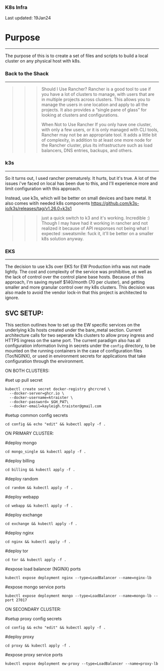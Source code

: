 ### K8s Infra

Last updated: 19Jan24

# Purpose
--------------
The purpose of this is to create a set of files and scripts to build a local cluster on any physical host with k8s.

### Back to the Shack
---------------------------------------------------------------------------------
>>> Should I Use Rancher?
>>> Rancher is a good tool to use if you have a lot of clusters to manage, with users that are in multiple projects across clusters. This allows you to manage the users in one location and apply to all the projects. It also provides a “single pane of glass” for looking at clusters and configurations.
>>> 
>>> When Not to Use Rancher
>>> If you only have one cluster, with only a few users, or it is only managed with CLI tools, Rancher may not be an appropriate tool. It adds a little bit of complexity, in addition to at least one more node for the Rancher cluster, plus its infrastructure such as load balancers, DNS entries, backups, and others.

### k3s
---------------------------------------------------------------------------------
So it turns out, I used rancher prematurely. It hurts, but it's true. A lot of the issues i've faced on local has been due to this, and I'll experience more and limit configuration with this approach.

Instead, use k3s, which will be better on small devices and bare metal. It also comes witih needed k8s components
https://github.com/k3s-io/k3s/releases/tag/v1.26.0+k3s1

>>> just a quick switch to k3 and it's working. Incredible :) Though I may have had it working in rancher and not realized it because of API responses not being what I expected :sweatsmile:
>>> fuck it, it'll be better on a smaller k8s solution anyway.

### EKS
---------------------------------------------------------------------------------
The decision to use k3s over EKS for EW Production infra was not made lightly. The cost and complexity of the service was prohibitive, as well as the lack of control over the control 
plane base hosts. Because of this approach, I'm saving myself $140/month (70 per cluster), and getting smaller and more granular control over my k8s clusters. This decision was also made to avoid
the vendor lock-in that this project is architected to ignore. 

SVC SETUP:
--------------------------
This section outlines how to set up the EW specific services on the underlying k3s hosts created under the bare_metal section. Current architecture calls for two seperate k3s clusters to allow
proxy ingress and HTTPS ingress on the same port. The current paradigm also has all configuration information living in secrets under the `config` directory, to be mounted on the running containers
in the case of configuration files (Tor/NGINX), or used in environment secrets for applications that take configuration through the environment. 

ON BOTH CLUSTERS:

#set up pull secret
```
kubectl create secret docker-registry ghcrcred \
  --docker-server=ghcr.io \
  --docker-username=ktraister \
  --docker-password= $GH_PAT\
  --docker-email=kayleigh.traister@gmail.com
```

#setup common config secrets
```
cd config && echo "edit" && kubectl apply -f .
```

ON PRIMARY CLUSTER:

#deploy mongo
```
cd mongo_single && kubectl apply -f .
```

#deploy billing
```
cd billing && kubectl apply -f .
```

#deploy random
```
cd random && kubectl apply -f .
```

#deploy webapp
```
cd webapp && kubectl apply -f .
```

#deploy exchange
```
cd exchange && kubectl apply -f .
```

#deploy nginx
```
cd nginx && kubectl apply -f .
```

#deploy tor
```
cd tor && kubectl apply -f .
```

#expose load balancer (NGINX) ports
```
kubectl expose deployment nginx --type=LoadBalancer --name=nginx-lb
```

#expose mongo service ports
```
kubectl expose deployment mongo --type=LoadBalancer --name=mongo-lb --port 27017
```

ON SECONDARY CLUSTER:

#setup proxy config secrets
```
cd config && echo "edit" && kubectl apply -f .
```

#deploy proxy
```
cd proxy && kubectl apply -f .
```

#expose proxy service ports
```
kubectl expose deployment ew-proxy --type=LoadBalancer --name=proxy-lb
```

